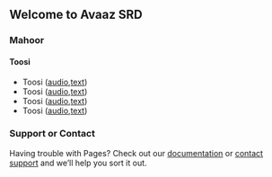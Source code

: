 ## Welcome to Avaaz SRD

### Mahoor
#### Toosi

- Toosi ([audio](https://user-images.githubusercontent.com/95536232/144714293-17d5335d-b698-4448-af71-f7701cf51c0b.mp4),[text](https://github.com/sarasrd/avaaz/files/7654132/mahoor_toosi.pdf))
- Toosi ([audio](https://user-images.githubusercontent.com/95536232/144714293-17d5335d-b698-4448-af71-f7701cf51c0b.mp4),[text](https://github.com/sarasrd/avaaz/files/7654132/mahoor_toosi.pdf))
- Toosi ([audio](https://user-images.githubusercontent.com/95536232/144714293-17d5335d-b698-4448-af71-f7701cf51c0b.mp4),[text](https://github.com/sarasrd/avaaz/files/7654132/mahoor_toosi.pdf))
- Toosi ([audio](https://user-images.githubusercontent.com/95536232/144714293-17d5335d-b698-4448-af71-f7701cf51c0b.mp4),[text](https://github.com/sarasrd/avaaz/files/7654132/mahoor_toosi.pdf))



### Support or Contact

Having trouble with Pages? Check out our [documentation](https://docs.github.com/categories/github-pages-basics/) or [contact support](https://support.github.com/contact) and we’ll help you sort it out.
